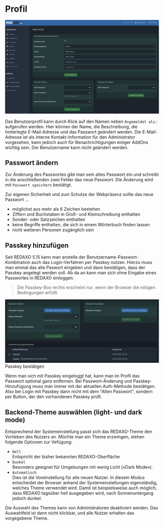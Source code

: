 # Profil

![Profil](/assets/v5.15.0-profil-01-overview.png)

Das Benutzerprofil kann durch Klick auf den Namen neben `Angemeldet als:` aufgerufen werden. Hier können der Name, die Beschreibung, die hinterlegte E-Mail-Adresse und das Passwort geändert werden. Die E-Mail-Adresse ist als interne Kontakt-Information für den Administrator vorgesehen, kann jedoch auch für Benachrichtigungen einiger AddOns wichtig sein. Der Benutzername kann nicht geändert werden.

## Passwort ändern

Zur Änderung des Passwortes gibt man sein altes Passwort ein und schreibt in die anschließenden zwei Felder das neue Passwort. Die Änderung wird mit `Passwort speichern` bestätigt.

Zur eigenen Sicherheit und zum Schutze der Webpräsenz sollte das neue Passwort …
- möglichst aus mehr als 6 Zeichen bestehen
- Ziffern und Buchstaben in Groß- und Kleinschreibung enthalten
- Sonder- oder Satzzeichen enthalten
- keine Begriffe enthalten, die sich in einem Wörterbuch finden lassen
- nicht weiteren Personen zugänglich sein

## Passkey hinzufügen

Seit REDAXO 5.15 kann man anstelle der Benutzername-Passwort-Kombination auch das Login-Verfahren per Passkey nutzen. 
Hierzu muss man einmal das alte Paswort eingeben und dann bestätigen, dass der Passkey angelegt werden soll. 
Ab da an kann man sich ohne Eingabe eines Passwortes in REDAXO einloggen. 

> Die Passkey-Box rechts erscheint nur, wenn der Browser die nötigen Bedingungen erfüllt.

![Profil](/assets/v5.15.0-passkey_bestaetigen.png)
Passkey bestätigen

Wenn man sich mit Passkey eingeloggt hat, kann man im Profil das Passwort optional ganz entfernen.
Bei Passwort-Änderung und Passkey-Hinzufügung muss man immer mit der aktuellen Auth-Methode bestätigen. Also bei Login mit Passkey dann nicht mit dem "Alten Passwort", sondern per Button, der den vorhandenen Passkey prüft.

## Backend-Theme auswählen (light- und dark mode) 

Entsprechend der Systemeinstellung passt sich das REDAXO-Theme  den Vorlieben des Nutzers an. Möchte man ein Theme erzwingen, stehen folgende Optionen zur Vefügung:

- `Hell`  
  Entspricht der bisher bekannten REDAXO-Oberfläche
- `Dunkel`  
  Besonders geeignet für Umgebungen mit wenig Licht (»Dark Mode«).
- `Automatisch`  
  Dies ist die Voreinstellung für alle neuen Nutzer. In diesem Modus entscheidet der Browser anhand der Systemeinstellungen eigenständig, welches Theme verwendet wird. Damit ist beispielsweise auch möglich, dass REDAXO tagsüber hell ausgegeben wird, nach Sonnenuntergang jedoch dunkel.

Die Auswahl des Themes kann von Administratoren deaktiviert werden. Das Auswahlfeld ist dann nicht klickbar, und alle Nutzer erhalten das vorgegebene Theme.
